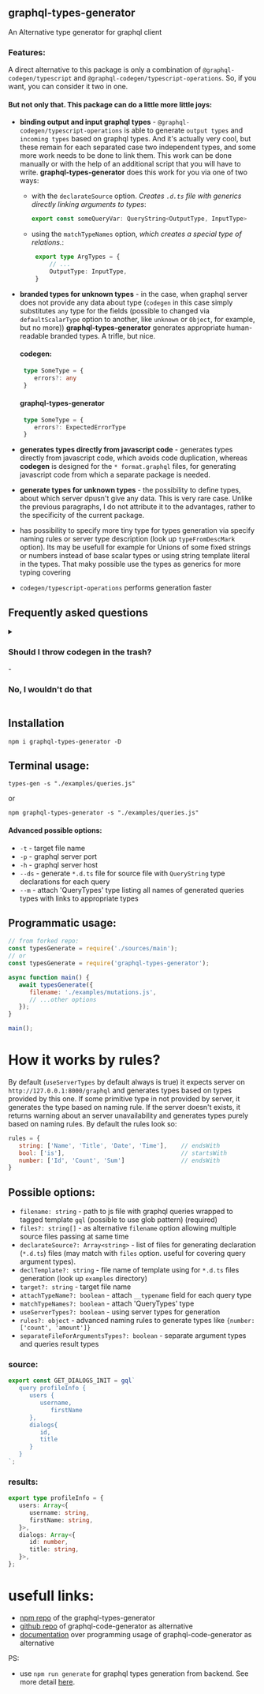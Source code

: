 ## graphql-types-generator

An Alternative type generator for graphql client

### Features: 

A direct alternative to this package is only a combination of `@graphql-codegen/typescript` and `@graphql-codegen/typescript-operations`. So, if you want, you can consider it two in one. 

#### But not only that. This package can do a little more little joys:

- **binding output and input graphql types** - `@graphql-codegen/typescript-operations` is able to generate `output types` and `incoming types` based on graphql types. And it's actually very cool, but these remain for each separated case two independent types, and some more work needs to be done to link them. This work can be done manually or with the help of an additional script that you will have to write. **graphql-types-generator** does this work for you via one of two ways:
   - with the `declarateSource` option. *Creates `.d.ts` file with generics directly linking arguments to types*:
      ```ts
      export const someQueryVar: QueryString<OutputType, InputType>
      ```
   - using the `matchTypeNames` option, *which creates a special type of relations.*:
     ```ts
      export type ArgTypes = {
          // ...
          OutputType: InputType,      
      }
     ```
- **branded types for unknown types** - in the case, when graphql server does not provide any data about type (`codegen` in this case simply substitutes `any` type for the fields (possible to changed via `defaultScalarType` option to another, like `unknown` or `Object`, for example, but no more)) **graphql-types-generator** generates appropriate human-readable branded types. A trifle, but nice.

     #### codegen:

     ```ts
      type SomeType = {
         errors?: any
      }
     ```

     #### graphql-types-generator

     ```ts
      type SomeType = {
         errors?: ExpectedErrorType
      }
     ```
- **generates types directly from javascript code** - generates types directly from javascript code, which avoids code duplication, whereas **codegen** is designed for the `* format.graphql` files, for generating javascript code from which a separate package is needed.
- **generate types for unknown types** - the possibility to define types, about which server dpusn't give any data. This is very rare case. Unlike the previous paragraphs, I do not attribute it to the advantages, rather to the specificity of the current package.
- has possibility to specify more tiny type for types generation via specify naming rules or server type description (look up `typeFromDescMark` option). Its may be usefull for example for Unions of some fixed strings or numbers instead of base scalar types or using string template literal in the types. That maky possible use the types as generics for more typing covering
- `codegen/typescript-operations` performs generation faster

## Frequently asked questions

<details>
   <summary>
      <h3>Should I throw codegen in the trash?</h3> - <h3>No, I wouldn't do that</h3>
   </summary>
   It has a rich ecosystem, a community, a set of plugins and support. Therefore, I think that in any case it is worth remembering about it and in some cases, maybe it may turn out to be a more suitable tool.
</details>


## Installation

```shell script
npm i graphql-types-generator -D
```

## Terminal usage:

```shell
types-gen -s "./examples/queries.js"
```
or

```shell script
npm graphql-types-generator -s "./examples/queries.js"
```

#### Advanced possible options: 
- `-t` - target file name 
- `-p` - graphql server port
- `-h` - graphql server host
- `--ds` - generate `*.d.ts` file for source file with `QueryString` type declarations for each query
- `--m` - attach 'QueryTypes' type listing all names of generated queries types with links to appropriate types

## Programmatic usage: 


```javascript
// from forked repo:
const typesGenerate = require('./sources/main');
// or
const typesGenerate = require('graphql-types-generator');

async function main() {
   await typesGenerate({
      filename: './examples/mutations.js',
      // ...other options
   });	
}

main();
```

# How it works by rules?

By default (`useServerTypes` by default always is true) it expects server on `http://127.0.0.1:8000/graphql` and generates types based on types provided by this one. If some primitive type in not provided by server, it generates the type based on naming rule. If the server doesn't exists, it returns warning about an server unavailability and generates types purely based on naming rules. By default the rules look so:

```js
rules = {
   string: ['Name', 'Title', 'Date', 'Time'],    // endsWith
   bool: ['is'],                                 // startsWith
   number: ['Id', 'Count', 'Sum']                // endsWith
}	
```

## Possible options:

- `filename: string` - path to js file with graphql queries wrapped to tagged template `gql` (possible to use glob pattern) (required)
- `files?: string[]` - as alternative `filename` option allowing multiple source files passing at same time
- `declarateSource?: Array<string>` - list of files for generating declaration (`*.d.ts`) files (may match with `files` option. useful for covering query argument types).
- `declTemplate?: string` - file name of template using for `*.d.ts` files generation (look up `examples` directory)
- `target?: string` - target file name
- `attachTypeName?: boolean` - attach `__typename` field for each query type
- `matchTypeNames?: boolean` - attach 'QueryTypes' type
- `useServerTypes?: boolean` - using server types for generation
- `rules?: object` - advanced naming rules to generate types like `{number: ['count', 'amount']}`
- `separateFileForArgumentsTypes?: boolean` - separate argument types and queries result types

### source: 

```js
export const GET_DIALOGS_INIT = gql`
   query profileInfo {
      users {
         username,
            firstName
      },
      dialogs{
         id,
         title
      }
   }
`;
```

### results: 

```ts
export type profileInfo = {
   users: Array<{
      username: string,
      firstName: string,
   }>,
   dialogs: Array<{
      id: number,
      title: string,
   }>,
};
```

# usefull links: 

- [npm repo](https://www.npmjs.com/package/graphql-types-generator) of the graphql-types-generator
- [github repo](https://github.com/dotansimha/graphql-code-generator) of graphql-code-generator as alternative
- [documentation](https://www.graphql-code-generator.com/docs/getting-started/programmatic-usage) over programming usage of graphql-code-generator as alternative

PS: 

- use `npm run generate` for graphql types generation from backend. See more detail [here](https://www.graphql-code-generator.com/docs/getting-started/installation).
